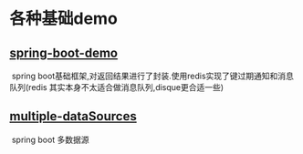 # 各种基础demo

## [spring-boot-demo](https://github.com/changdy/demo/tree/master/spring-boot-demo)

​	spring boot基础框架,对返回结果进行了封装.使用redis实现了键过期通知和消息队列(redis 其实本身不太适合做消息队列,disque更合适一些)

## [multiple-dataSources](https://github.com/changdy/demo/tree/master/multiple-dataSources)

​	spring boot 多数据源